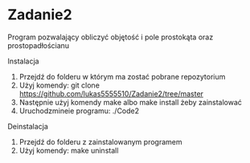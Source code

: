 # Zadanie2
Program pozwalający obliczyć objętość i pole prostokąta oraz prostopadłościanu

Instalacja

1. Przejdź do folderu w którym ma zostać pobrane repozytorium
2. Użyj komendy: git clone https://github.com/lukas5555510/Zadanie2/tree/master
3. Następnie użyj komendy make albo make install żeby zainstalować
4. Uruchodzmineie programu: ./Code2

Deinstalacja

1. Przejdź do folderu z zainstalowanym programem
2. Użyj komendy: make uninstall
